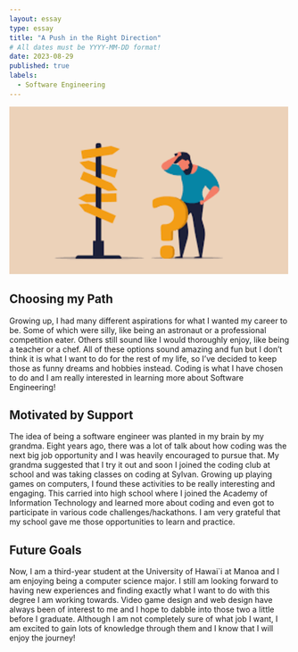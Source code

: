```yaml
---
layout: essay
type: essay
title: "A Push in the Right Direction"
# All dates must be YYYY-MM-DD format!
date: 2023-08-29
published: true
labels:
  - Software Engineering
---
```

<div class="text-center p-4">
  <img width="500px" src="../img/crossroads.png" class="img-thumbnail"  alt="Man standing at a crossroad">
</div>

## Choosing my Path
Growing up, I had many different aspirations for what I wanted my career to be. Some of which were silly, like being an astronaut or a professional competition eater. Others still sound like I would thoroughly enjoy, like being a teacher or a chef. All of these options sound amazing and fun but I don’t think it is what I want to do for the rest of my life, so I’ve decided to keep those as funny dreams and hobbies instead. Coding is what I have chosen to do and I am really interested in learning more about Software Engineering!

## Motivated by Support
The idea of being a software engineer was planted in my brain by my grandma. Eight years ago, there was a lot of talk about how coding was the next big job opportunity and I was heavily encouraged to pursue that. My grandma suggested that I try it out and soon I joined the coding club at school and was taking classes on coding at Sylvan. Growing up playing games on computers, I found these activities to be really interesting and engaging. This carried into high school where I joined the Academy of Information Technology and learned more about coding and even got to participate in various code challenges/hackathons. I am very grateful that my school gave me those opportunities to learn and practice.

## Future Goals
Now, I am a third-year student at the University of Hawai`i at Manoa and I am enjoying being a computer science major. I still am looking forward to having new experiences and finding exactly what I want to do with this degree I am working towards. Video game design and web design have always been of interest to me and I hope to dabble into those two a little before I graduate. Although I am not completely sure of what job I want, I am excited to gain lots of knowledge through them and I know that I will enjoy the journey!
